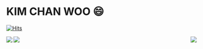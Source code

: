 # KIM CHAN WOO 😄

<!--
**kcwww/kcwww** is a ✨ _special_ ✨ repository because its `README.md` (this file) appears on your GitHub profile.

Here are some ideas to get you started:

- 🔭 I’m currently working on ...
- 🌱 I’m currently learning ...
- 👯 I’m looking to collaborate on ...
- 🤔 I’m looking for help with ...
- 💬 Ask me about ...
- 📫 How to reach me: ...
- 😄 Pronouns: ...
- ⚡ Fun fact: ...
-->
	
[![Hits](https://hits.seeyoufarm.com/api/count/incr/badge.svg?url=https%3A%2F%2Fgithub.com%2Fkcwww&count_bg=%23D7D71B&title_bg=%23C14FDD&icon=codeigniter.svg&icon_color=%23E7E7E7&title=VISIT&edge_flat=false)](https://hits.seeyoufarm.com)

<div>
	<img src="http://mazassumnida.wtf/api/v2/generate_badge?boj=cwkim0321" align=right>
</div>

<div>
	<img src="https://github-readme-stats.vercel.app/api?username=kcwww&show_icons=true&theme=radical" align=left>
</div>

<div>
	<img src="https://github-readme-stats.vercel.app/api/top-langs/?username=kcwww&layout=compact&theme=radical" align=left>
</div>


